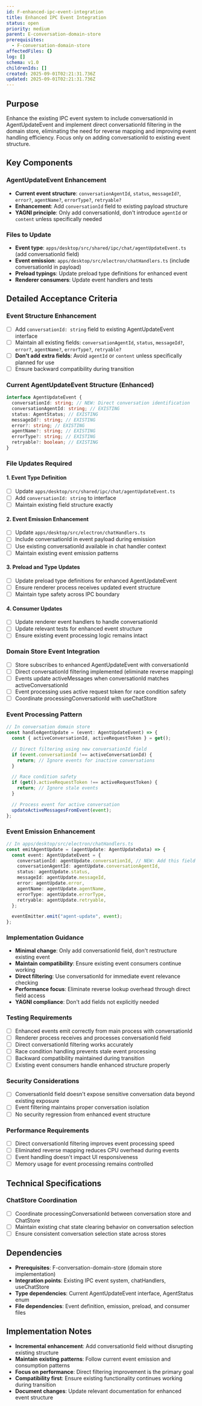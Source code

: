 ```yaml
---
id: F-enhanced-ipc-event-integration
title: Enhanced IPC Event Integration
status: open
priority: medium
parent: E-conversation-domain-store
prerequisites:
  - F-conversation-domain-store
affectedFiles: {}
log: []
schema: v1.0
childrenIds: []
created: 2025-09-01T02:21:31.736Z
updated: 2025-09-01T02:21:31.736Z
---
```


## Purpose

Enhance the existing IPC event system to include conversationId in AgentUpdateEvent and implement direct conversationId filtering in the domain store, eliminating the need for reverse mapping and improving event handling efficiency. Focus only on adding conversationId to existing event structure.

## Key Components

### AgentUpdateEvent Enhancement

- **Current event structure**: `conversationAgentId`, `status`, `messageId?`, `error?`, `agentName?`, `errorType?`, `retryable?`
- **Enhancement**: Add `conversationId` field to existing payload structure
- **YAGNI principle**: Only add conversationId, don't introduce `agentId` or `content` unless specifically needed

### Files to Update

- **Event type**: `apps/desktop/src/shared/ipc/chat/agentUpdateEvent.ts` (add conversationId field)
- **Event emission**: `apps/desktop/src/electron/chatHandlers.ts` (include conversationId in payload)
- **Preload typings**: Update preload type definitions for enhanced event
- **Renderer consumers**: Update event handlers and tests

## Detailed Acceptance Criteria

### Event Structure Enhancement

- [ ] Add `conversationId: string` field to existing AgentUpdateEvent interface
- [ ] Maintain all existing fields: `conversationAgentId`, `status`, `messageId?`, `error?`, `agentName?`, `errorType?`, `retryable?`
- [ ] **Don't add extra fields**: Avoid `agentId` or `content` unless specifically planned for use
- [ ] Ensure backward compatibility during transition

### Current AgentUpdateEvent Structure (Enhanced)

```typescript
interface AgentUpdateEvent {
  conversationId: string; // NEW: Direct conversation identification
  conversationAgentId: string; // EXISTING
  status: AgentStatus; // EXISTING
  messageId?: string; // EXISTING
  error?: string; // EXISTING
  agentName?: string; // EXISTING
  errorType?: string; // EXISTING
  retryable?: boolean; // EXISTING
}
```

### File Updates Required

#### 1. Event Type Definition

- [ ] Update `apps/desktop/src/shared/ipc/chat/agentUpdateEvent.ts`
- [ ] Add `conversationId: string` to interface
- [ ] Maintain existing field structure exactly

#### 2. Event Emission Enhancement

- [ ] Update `apps/desktop/src/electron/chatHandlers.ts`
- [ ] Include conversationId in event payload during emission
- [ ] Use existing conversationId available in chat handler context
- [ ] Maintain existing event emission patterns

#### 3. Preload and Type Updates

- [ ] Update preload type definitions for enhanced AgentUpdateEvent
- [ ] Ensure renderer process receives updated event structure
- [ ] Maintain type safety across IPC boundary

#### 4. Consumer Updates

- [ ] Update renderer event handlers to handle conversationId
- [ ] Update relevant tests for enhanced event structure
- [ ] Ensure existing event processing logic remains intact

### Domain Store Event Integration

- [ ] Store subscribes to enhanced AgentUpdateEvent with conversationId
- [ ] Direct conversationId filtering implemented (eliminate reverse mapping)
- [ ] Events update activeMessages when conversationId matches activeConversationId
- [ ] Event processing uses active request token for race condition safety
- [ ] Coordinate processingConversationId with useChatStore

### Event Processing Pattern

```typescript
// In conversation domain store
const handleAgentUpdate = (event: AgentUpdateEvent) => {
  const { activeConversationId, activeRequestToken } = get();

  // Direct filtering using new conversationId field
  if (event.conversationId !== activeConversationId) {
    return; // Ignore events for inactive conversations
  }

  // Race condition safety
  if (get().activeRequestToken !== activeRequestToken) {
    return; // Ignore stale events
  }

  // Process event for active conversation
  updateActiveMessagesFromEvent(event);
};
```

### Event Emission Enhancement

```typescript
// In apps/desktop/src/electron/chatHandlers.ts
const emitAgentUpdate = (agentUpdate: AgentUpdateData) => {
  const event: AgentUpdateEvent = {
    conversationId: agentUpdate.conversationId, // NEW: Add this field
    conversationAgentId: agentUpdate.conversationAgentId,
    status: agentUpdate.status,
    messageId: agentUpdate.messageId,
    error: agentUpdate.error,
    agentName: agentUpdate.agentName,
    errorType: agentUpdate.errorType,
    retryable: agentUpdate.retryable,
  };

  eventEmitter.emit("agent-update", event);
};
```

### Implementation Guidance

- **Minimal change**: Only add conversationId field, don't restructure existing event
- **Maintain compatibility**: Ensure existing event consumers continue working
- **Direct filtering**: Use conversationId for immediate event relevance checking
- **Performance focus**: Eliminate reverse lookup overhead through direct field access
- **YAGNI compliance**: Don't add fields not explicitly needed

### Testing Requirements

- [ ] Enhanced events emit correctly from main process with conversationId
- [ ] Renderer process receives and processes conversationId field
- [ ] Direct conversationId filtering works accurately
- [ ] Race condition handling prevents stale event processing
- [ ] Backward compatibility maintained during transition
- [ ] Existing event consumers handle enhanced structure properly

### Security Considerations

- [ ] ConversationId field doesn't expose sensitive conversation data beyond existing exposure
- [ ] Event filtering maintains proper conversation isolation
- [ ] No security regression from enhanced event structure

### Performance Requirements

- [ ] Direct conversationId filtering improves event processing speed
- [ ] Eliminated reverse mapping reduces CPU overhead during events
- [ ] Event handling doesn't impact UI responsiveness
- [ ] Memory usage for event processing remains controlled

## Technical Specifications

### ChatStore Coordination

- [ ] Coordinate processingConversationId between conversation store and ChatStore
- [ ] Maintain existing chat state clearing behavior on conversation selection
- [ ] Ensure consistent conversation selection state across stores

## Dependencies

- **Prerequisites**: F-conversation-domain-store (domain store implementation)
- **Integration points**: Existing IPC event system, chatHandlers, useChatStore
- **Type dependencies**: Current AgentUpdateEvent interface, AgentStatus enum
- **File dependencies**: Event definition, emission, preload, and consumer files

## Implementation Notes

- **Incremental enhancement**: Add conversationId field without disrupting existing structure
- **Maintain existing patterns**: Follow current event emission and consumption patterns
- **Focus on performance**: Direct filtering improvement is the primary goal
- **Compatibility first**: Ensure existing functionality continues working during transition
- **Document changes**: Update relevant documentation for enhanced event structure
